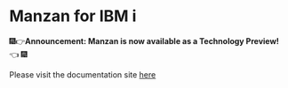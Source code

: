 # Manzan for IBM i

🎆👉**Announcement: Manzan is now available as a Technology Preview!** 👈 🎆

Please visit the documentation site [here](http://theprez.github.io/Manzan/)
